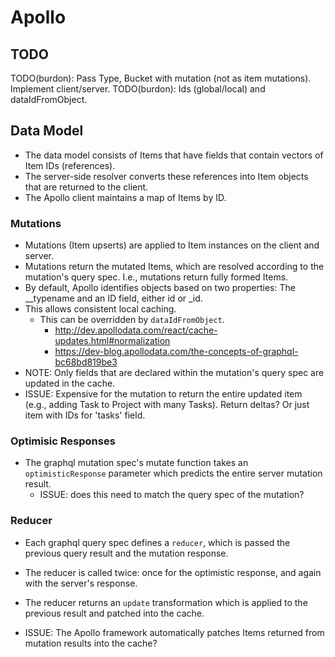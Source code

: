 # Apollo


## TODO

TODO(burdon): Pass Type, Bucket with mutation (not as item mutations). Implement client/server.
TODO(burdon): Ids (global/local) and dataIdFromObject.


## Data Model

- The data model consists of Items that have fields that contain vectors of Item IDs (references).
- The server-side resolver converts these references into Item objects that are returned to the client.
- The Apollo client maintains a map of Items by ID.


### Mutations

- Mutations (Item upserts) are applied to Item instances on the client and server.
- Mutations return the mutated Items, which are resolved according to the mutation's query spec. 
  I.e., mutations return fully formed Items.
- By default, Apollo identifies objects based on two properties: The __typename and an ID field, either id or _id.
- This allows consistent local caching. 
  - This can be overridden by `dataIdFromObject`.
    - http://dev.apollodata.com/react/cache-updates.html#normalization
    - https://dev-blog.apollodata.com/the-concepts-of-graphql-bc68bd819be3
- NOTE: Only fields that are declared within the mutation's query spec are updated in the cache.    
- ISSUE: Expensive for the mutation to return the entire updated item (e.g., adding Task to Project with many Tasks).
  Return deltas? Or just item with IDs for 'tasks' field.


### Optimisic Responses

- The graphql mutation spec's mutate function takes an `optimisticResponse` parameter which predicts the entire
  server mutation result.
  - ISSUE: does this need to match the query spec of the mutation?

  
### Reducer

- Each graphql query spec defines a `reducer`, which is passed the previous query result and the mutation response.
- The reducer is called twice: once for the optimistic response, and again with the server's response.
- The reducer returns an `update` transformation which is applied to the previous result and patched into the cache.

- ISSUE: The Apollo framework automatically patches Items returned from mutation results into the cache?
